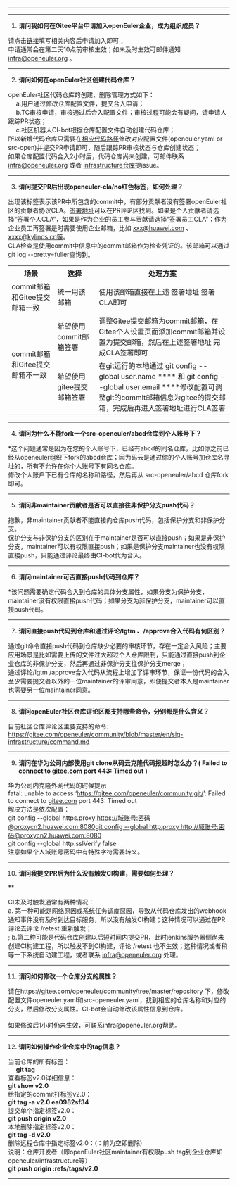 ---

<hr>
<ol start="1">
<li><strong>请问我如何在Gitee平台申请加入openEuler企业，成为组织成员？</strong></li>
</ol>
<p>请点击<a href="https://gitee.com/open_euler?invite=10c2a5093d0832fb480a0024d3f30c384e0821abe15119148e7cde0b62298f898e2a5d1b1b807987439bc1f65eaa027860f010c409ba4a18108234d13d970cb1">链接</a>填写相关内容后申请加入即可；<br>
申请通常会在第二天10点前审核生效；如未及时生效可邮件通知 <a href="mailto:infra@openeuler.org">infra@openeuler.org</a> 。</p>
<hr>
<ol start="2">
<li><strong>请问如何在openEuler社区创建代码仓库？</strong></li>
</ol>
<p>openEuler社区代码仓库的创建、删除管理方式如下：<br>
  a.用户通过修改仓库配置文件，提交合入申请；<br>
  b.TC审核申请，审核通过后合入配置文件；审核过程可能会有疑问，请申请人跟踪PR状态；<br>
  c.社区机器人CI-bot根据仓库配置文件自动创建代码仓库；<br>
所以新增代码仓库只需要在<a href="https://gitee.com/openeuler/community/tree/master/repository">相应代码路径</a>修改对应配置文件(openeuler.yaml or src-open)并提交PR申请即可，随后跟踪PR审核状态与仓库创建状态；<br>
如果仓库配置代码合入2小时后，代码仓库尚未创建，可邮件联系 <a href="mailto:infra@openeuler.org">infra@openeuler.org</a> 或者 <a href="https://gitee.com/openeuler/infrastructure">infrastructure仓库</a>提issue。</p>
<hr>
<ol start="3">
<li><strong>请问提交PR后出现openeuler-cla/no红色标签，如何处理？</strong></li>
</ol>
<p>

出现该标签表示该PR中所包含的commit中，有部分贡献者没有签署openEuler社区的贡献者协议CLA。<a href="https://clasign.osinfra.cn/sign/Z2l0ZWUlMkZvcGVuZXVsZXI=">签署地址</a>可以在PR评论区找到。如果是个人贡献者请选择“签署个人CLA”，如果是作为企业的员工参与贡献请选择“签署员工CLA”；作为企业员工再签署是时需要使用企业邮箱，比如 <a href="mailto:xxx@huawei.com">xxx@huawei.com</a> 、xxxx@kylinos.cn等。<br>
CLA检查是使用commit中信息中的commit邮箱作为检查凭证的。该邮箱可以通过git log --pretty=fuller查询到。</p>
<table>
<tbody><tr>
<th>场景</th>
<th>选择</th>
<th>处理方案</th>
</tr>
<tr>
<td>commit邮箱和Gitee提交邮箱一致</td>
<td>统一用该邮箱</td>
<td>使用该邮箱直接在上述 签署地址 签署CLA即可</td>
</tr>
<tr>
<td rowspan="2">commit邮箱和Gitee提交邮箱不一致</td>
<td>希望使用commit邮箱签署</td>
<td>调整Gitee提交邮箱为commit邮箱，在Gitee个人设置页面添加commit邮箱并设置为提交邮箱，然后在上述签署地址 完成CLA签署即可</td>
</tr>
<tr>
<td>希望使用gitee提交邮箱签署</td>
<td>在git运行的本地通过 git config --global user.name **** 和 git config --global user.email ****修改配置可调整git的commit邮箱信息为gitee的提交邮箱，完成后再进入签署地址进行CLA签署</td>
</tr>
</tbody>
</table>
<hr>
<ol start="4">
<li><strong>请问为什么不能fork一个src-openeuler/abcd仓库到个人账号下？</strong></li>
</ol>
<p>*这个问题通常是因为在您的个人账号下，已经有abcd的同名仓库，比如你之前已经从openeuler组织下fork的abcd仓库；因为码云是通过你的个人账号加仓库名寻址的，所有不允许在你个人账号下有同名仓库。<br>
修改个人账户下已有仓库的名称和路径，然后再从 src-openeuler/abcd 仓库fork即可。</p>
<hr>
<ol start="5">
<li><strong>请问非maintainer贡献者是否可以直接往非保护分支push代码？</strong></li>
</ol>
<p>抱歉，非maintainer贡献者不能直接向仓库push代码，包括保护分支和非保护分支。<br>
保护分支与非保护分支的区别在于maintainer是否可以直接push；如果是非保护分支，maintainer可以有权限直接push；如果是保护分支maintainer也没有权限直接push，只能通过评论最终由CI-bot代为合入。</p>
<hr>
<ol start="6">
<li><strong>请问maintainer可否直接push代码到仓库？</strong></li>
</ol>
<p>*该问题需要确定代码合入到仓库的具体分支属性，如果分支为保护分支，maintainer没有权限直接push代码；如果分支为非保护分支，maintainer可以直接push代码。</p>
<hr>
<ol start="7">
<li><strong>请问直接push代码到仓库和通过评论/lgtm 、/approve合入代码有何区别？</strong></li>
</ol>
<p>通过git命令直接push代码到仓库缺少必要的审核环节，存在一定合入风险；主要应用场景是比如需要上传的文件过大超过个人仓库限制，只能通过直接push到企业仓库的非保护分支，然后再通过非保护分支往保护分支merge；<br>通过评论/lgtm /approve合入代码从流程上增加了评审环节，保证一份代码的合入至少需要提交者以外的一位maintainer的评审同意，即便提交者本人是maintainer也需要另一位maintainer同意。</p>
<hr>
<ol start="8">
<li><strong>请问openEuler社区仓库评论区都支持哪些命令，分别都是什么含义？</strong></li>
</ol>
<p>目前社区仓库评论区主要支持的命令:<br>
<a href="https://gitee.com/openeuler/community/blob/master/en/sig-infrastructure/command.md">https://gitee.com/openeuler/community/blob/master/en/sig-infrastructure/command.md</a></p>
<hr>
<ol start="9">
<li><strong>请问在华为公司内部使用git clone从码云克隆代码报超时怎么办？( Failed to connect to <a href="http://gitee.com">gitee.com</a> port 443: Timed out )</strong></li>
</ol>
<p>华为公司内克隆外网代码的时候提示<br>fatal: unable to access ‘<a href="https://gitee.com/openeuler/community.git/">https://gitee.com/openeuler/community.git/</a>’: Failed to connect to <a href="http://gitee.com">gitee.com</a> port 443: Timed out<br>解决方法是依次配置：<br>git config --global https.proxy <a href="https://%E5%9F%9F%E8%B4%A6%E5%8F%B7:%E5%AF%86%E7%A0%81@proxycn2.huawei.com:8080">https://域账号:密码@proxycn2.huawei.com:8080git config --global http.proxy <a href="http://%E5%9F%9F%E8%B4%A6%E5%8F%B7:%E5%AF%86%E7%A0%81@proxycn2.huawei.com:8080">http://域账号:密码@proxycn2.huawei.com:8080</a><br>
git config --global http.sslVerify false<br>注意如果个人域账号密码中有特殊字符需要转义。</p>
<hr>
<ol start="10">
<li><strong>请问我提交PR后为什么没有触发CI构建，需要如何处理？</strong></li>
</ol>
<p>**

CI未及时触发通常有两种情况：<br> a. 第一种可能是网络原因或系统任务调度原因，导致从代码仓库发出的webhook通知事件没有及时到达目标服务，所以没有触发CI构建；这种情况可以通过在PR评论去评论 /retest 重新触发；<br>; b.第二种可能是代码仓库创建以后短时间内提交PR，此时jenkins服务器侧尚未创建CI构建工程，所以触发不到CI构建，评论 /retest 也不生效；这种情况或者稍等一下系统自动建工程，或者联系 <a href="mailto:infra@openeuler.org">infra@openeuler.org</a> 处理。</p>
<hr>
<ol start="11">
<li><strong>请问如何修改一个仓库分支的属性？</strong></li>
</ol>
<p>请在https://gitee.com/openeuler/community/tree/master/repository 下，修改配置文件openeuler.yaml和src-openeuler.yaml，找到相应的仓库名称和对应的分支，然后修改分支属性。CI-bot会自动修改该属性信息到仓库。<br><br>如果修改后1小时仍未生效，可联系infra@openeuler.org帮助。</p>
<hr>

<ol start="12">
<li><strong>请问如何操作企业仓库中的tag信息？</strong></li>
</ol>
<p>当前仓库的所有标签：<br>
  <b> git tag </b><br>
  查看标签v2.0详细信息：<br>
  <b>git show v2.0 </b><br>
  给指定的commit打标签v2.0：<br>
  <b>git tag -a v2.0 ea0982sf34 </b><br>
  提交单个指定标签v2.0：<br>
  <b>git push origin v2.0 </b><br>
  本地删除指定标签v2.0：</b><br>
  <b>git tag -d v2.0 </b><br>
  删除远程仓库中指定标签v2.0：(：前为空即删除) <br> 
  说明：仓库开发者（即openEuler社区maintainer有权限push tag到企业仓库如openeuler/infrastructure等） <br>
  <b>git push origin :refs/tags/v2.0 </b><br></p>
<hr>

